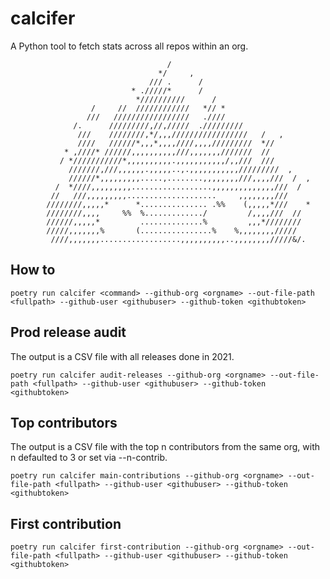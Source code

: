 # calcifer

A Python tool to fetch stats across all repos within an org.

                                       /                                       
                                     */     ,                                   
                                   /// .      /                                 
                               * ./////*      /                                 
                                *//////////      /                              
                      /     //  ////////////   *// *                            
                     ///   /////////////////   .////                            
                  /.      /////////,//,/////  ./////////                        
                   ///    ////////,*/,,,/////////////////   /   ,               
                   ////   //////*,,,*,,,,////,,,,/////////  *//                 
                * ,////* //////,,,,,,,,,,///,,,,,,,///////  //                  
               / *///////////*,,,,,,,,,,.,,,,,,,,,,,/,,///  ///                 
                 ///////,///,,,,,,.,,,,,..,.,,,,,,,,,,,/////////  ,             
                 //////*,,,,,,,,,.....,........,,,,,,,,///,,,,///  /  ,         
              /  *////,,,,,,,,,..................,,,,,,,,,,,,,,///  /           
             //   ///,,,,,,,,,....................     ,,,,,,,,///              
            ////////,,,,,*      *............... .%%    (,,,,,*///    *         
            ////////,,,,     %%  %............./         /,,,,///  //           
            //////,,,,,*         ..............%         ,,,*////////           
            /////,,,,,,,%       (................%    %,,,,,,,,/////            
             ////,,,,,,,..................,,,,,,,,,,..,,,,,,,,/////&/.   

## How to

`poetry run calcifer <command> --github-org <orgname> --out-file-path <fullpath> --github-user <githubuser> --github-token <githubtoken>`

## Prod release audit

The output is a CSV file with all releases done in 2021.

`poetry run calcifer audit-releases --github-org <orgname> --out-file-path <fullpath> --github-user <githubuser> --github-token <githubtoken>`

## Top contributors

The output is a CSV file with the top n contributors from the same org, with n defaulted to 3 or set via --n-contrib.

`poetry run calcifer main-contributions --github-org <orgname> --out-file-path <fullpath> --github-user <githubuser> --github-token <githubtoken>`

## First contribution

`poetry run calcifer first-contribution --github-org <orgname> --out-file-path <fullpath> --github-user <githubuser> --github-token <githubtoken>`
  
